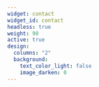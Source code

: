 ```yaml
---
widget: contact
widget_id: contact
headless: true
weight: 90
active: true
design:
  columns: "2"
  background:
    text_color_light: false
    image_darken: 0
---
```

